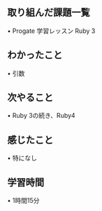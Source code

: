 ## 取り組んだ課題一覧
• Progate 学習レッスン Ruby 3

## わかったこと
• 引数
## 次やること
• Ruby 3の続き、Ruby4
## 感じたこと
• 特になし
## 学習時間
• 1時間15分
